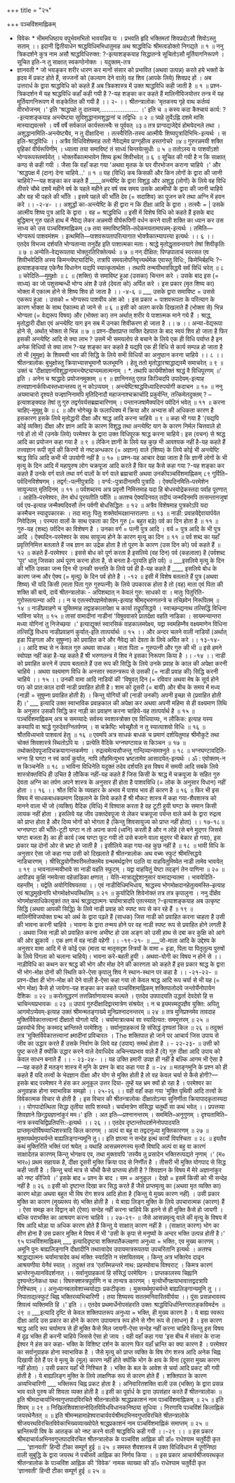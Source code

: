 +++
title = "२५"

+++
पञ्चविंशमाह्निकम् 
* विवेकः * भीममधिष्ठाय वपुर्भवमभितो भावयन्निव यः । 
प्रभवति हृदि भक्तिमतां शिवप्रदोऽसौ शिवोऽस्तु सताम् ।। इदानी द्वितीयाधेन श्राद्धविधिमभिधातुमाह 
अथ श्राद्धविधिः श्रीमत्वडोक्तो निगद्यते ॥ १ ॥ ननु त्रिकदर्शने कुत्र नाम असौ श्राद्धविधिरुक्त: ?-इत्याशङ्कयाह 
सिद्धातन्त्रे सूचितोऽसौ मूर्तियागनिरूपणे । सूचित इति-न तु साक्षात् स्वकण्ठेनोक्तः । यदुक्तम्-तत्र 
* ज्ञानवती * जो भयङ्कर शरीर धारण कर मानों संसार को प्रभावित (अथवा उत्पन्न) करते हये भक्तों के हृदय में प्रकट होते हैं, सज्जनों को (कल्याण देने वाले) वह शिव (आपके लिये) शिवप्रद हों । 
अब उत्तरार्ध के द्वारा श्राद्धविधि को कहते हैं अब त्रिकशास्त्र में उक्त श्राद्धविधि कही जाती है ॥ १ ॥ 
प्रश्न-त्रिकदर्शन में यह श्राद्धविधि कहाँ कही गयी है ?-यह शङ्का कर कहते हैं 
मालिनीविजयोत्तर तन्त्र में यह मूर्तियागनिरूपण में सङ्केतित की गयी है ।। २- ।। 
श्रीतन्त्रालोकः 'मृतकस्य गृहे वाथ कर्तव्यं वीरभोजनम् ।' इति 
'श्राद्धपक्षे तु दातव्यम्...................... ।' इति च ॥ कस्य कदा कैश्चायं कार्य: ?-इत्याशङ्कयाह 
अन्त्येष्ट्या सुविशुद्धानामशुद्धानां च तद्विधिः ॥ २ ॥ त्र्यहे तुर्येऽह्नि दशमे मासि मास्याद्यवत्सरे । वर्षे वर्षे सर्वकालं कार्यस्तत्स्वैः स पूर्ववत् ॥३॥ 
तत्र प्राग्वद्यजेद्देवं होमयेदनले तथा । अशुद्धानामिति-अन्त्येष्ट्यैव, न तु दीक्षादिना । तत्स्वैरिति-तस्य आत्मीयैः शिष्यपुत्रादिभिभिः-इत्यर्थः । स इलि-श्राद्धविधिः ।। 
अत्रैव विधिविशेषमाह 
ततो नैवेद्यमेव प्राग्गृहीत्व हस्तगोचरे ॥४॥ गुरुरन्नमयी शक्ति वृहिकां वीर्यरूपिणीम् । ध्यात्वा तया समाविष्टं तं साध्यं चिन्तयेत्सुधीः ॥ ५ ॥ ततोऽस्य यः पाशवोंऽशो भोग्यरूपस्तमर्पयेत् । भोक्तर्येकात्मभावेन शिष्य इत्थं शिवीभवेत् ॥ ६ ॥ 
सूचित की गयी है न कि साक्षात् कण्ठ से कही गयी । जैसा कि वहाँ कहा गया 
'अथवा मृतक के घर वीरभोजन कराना चाहिये ।' और 'श्राद्धपक्ष में (दान) देना चाहिये...' ॥ १ ॥ 
यह (विधि) कब किसकी और किन लोगों के द्वारा की जानी चाहिये?—यह शङ्का कर कहते हैं ____अन्त्येष्टि के द्वारा विशुद्ध और अशुद्ध (लोगों) के लिये वह विधि तीसरे चौथे दशवें महीने वर्ष के पहले महीने हर वर्ष सब समय उसके आत्मीयों के द्वारा की जानी चाहिये और वह भी पहले की भाँति । इसमे पहले की भाँति देव (= सदाशिव) का पूजन करे तथा अग्नि में हवन करे ।। -२-४- ।। 
अशुद्धों का-अन्त्येष्टि के ही द्वारा न कि दीक्षा आदि के द्वारा । तत्स्वैः = | उसके आत्मीय शिष्य पुत्र आदि के द्वारा । वह = श्राद्धविधि ॥ 
इसी में विशेष विधि को कहते हैं 
इसके बाद बुद्धिमान् गुरु पहले हाथ में नैवेद्य लेकर अन्नमयी वीर्यरूपिणी वर्धन करने वाली शक्ति का ध्यान कर उस साध्य को उस 
पञ्चविंशमाह्निकम् 
८७ 
तया समाविष्टमिति–तदेकमयतामापन्नम्-इत्यर्थः । तमिति— भोग्यरूपं पाशवमंशम । इत्थमिति—पाशवरूपतापरित्यागात भोक्त्रैकात्म्यापत्त्या इत्यर्थः ।। ६ ।। 
एतदेव विभज्य दर्शयति 
भोग्यतान्या तनुर्देह इति पाशात्मका मताः। 
श्राद्धे मृतोद्धृतावन्तयागे तेषां शिवीकृतिः ॥ ७ ॥ अन्येति-वेद्यरूपतया भोक्तुरतिरिक्तेत्यर्थः ॥ ७ ॥ 
नन् दीक्षित: पिण्डपाताचं स्वरसत एव शिवीभवेदिति अस्य किमन्त्येष्ट्यादिभिः, तत्रापि समयलोपनिवृत्त्यर्थमेक एवास्तु विधि:, किमेभिर्बहभिः ?–इत्याशङ्कयाह 
एकेनैव विधानेन यद्यपि स्यात्कृतार्थता । 
तथापि तन्मयीभावसिद्ध्यै सर्वं विधिं चरेत् ॥ ८ ॥ चरेदिति—मुमुक्षोः ॥ ८ ॥ (शक्ति) से समाविष्ट हुआ (उसका) चिन्तन करे । उसके बाद इस (= साध्य) का जो पशुसम्बन्धी भोग्य अंश है उसे (देवता को) अर्पित करे । इस प्रकार (मृत शिष्य का) भोक्ता में एकात्म होने से शिष्य शिव हो जाता है ।। -४-६ ॥ ___ उसके द्वारा समाविष्ट = उससे एकरूप हुआ । उसको = भोग्यरूप पाशवीय अंश को । इस प्रकार = पाशवरूपता के परित्याग के कारण भोक्ता के साथ ऐकात्म्य हो जाने से ॥ ६ ॥ 
इसी को अलग करके दिखलाते हैं 
(भोक्ता से) भिन्न भोग्यता (= वेद्यरूप विषय) और (भोक्ता का) तन अर्थात् शरीर ये पाशात्मक माने गये हैं । श्राद्ध, मृतोद्धारी दीक्षा एवं अन्त्येष्टि याग इन सब में उनका शिवीकरण हो जाता है ।। ७ ।। 
अन्या-वेद्यरूपा होने से, अर्थात् भोक्ता से भिन्न ॥ ७ ॥ प्रश्न-दीक्षाप्राप्त व्यक्ति देहपात के बाद स्वयं शिव हो जाता है फिर इसकी अन्त्येष्टि आदि से क्या लाभ ? उसमें भी समयलोप से बचाने के लिये एक ही विधि पर्याप्त है इन अनेक विधियों से क्या लाभ ?-यह शङ्का कर कहते है 
यद्यपि एक ही विधि से कार्य सम्पन्न हो जाता है तो भी (मुमुक्ष) के शिवमयी भाव की सिद्धि के लिये सभी विधियों का अनुष्ठान करना 
चाहिये ।। ८ ।। 
श्रीतन्त्रालोकः बुभुक्षोस्तु क्रियाभ्यासभूमानौ फलभूमनि । 
हेतू ततो मृतोद्धारश्राद्धाद्यस्मै समाचरेत् ॥ ९ ॥ उक्तं च 
'दीक्षाज्ञानविशुद्धानामन्त्येष्ट्याप्यमलात्मनाम् । *. तथापि कार्यमीशोक्तं श्राद्धं वै विधिपूरणम् ॥' इति । 
अनेन च श्राद्धादेः प्रयोजनमुक्तम् ॥ ९ ॥ ज्ञानिनस्तु एतन्न किञ्चिदपि उपादेयम्-इत्याह 
तत्त्वज्ञानार्कविध्वस्तध्वान्तस्य तु न कोऽप्ययम् । 
अन्त्येष्टिश्राद्धविध्यादिरुपयोगी कदाचन ॥ १० ॥ ननु अयमाचारो दृश्यते यज्ज्ञानिनामपि मृतिदिनादौ महाजनाश्चक्रार्चादि प्रकुर्वन्ति, तत्किमेतदुक्तम् ? –इत्याशङ्क्याह 
तेषां तु गुरु तद्वर्गवर्यसब्रह्मचारिणाम् । 
पन्तानजषामैक्यदिनं पर्वदिनं भवेत् ॥ ११ ॥ 
करना चाहिए-मुमुक्षु के ॥ ८ ॥ 
और भोगेच्छु के फलाधिक्य में क्रिया और अभ्यास की अधिकता कारण है इसकारण इसके लिये मृतोद्धारी दीक्षा और श्राद्ध आदि करना चाहिये ॥ ९ ॥ 
कहा भी गया है 
'(यद्यपि कोई व्यक्ति) दीक्षा और ज्ञान आदि के कारण विशुद्ध तथा अन्त्येष्टि याग के कारण निर्मल चित्तवाले हो गये हों तो भी (उनके लिये) परमेश्वर के द्वारा उक्त विधिपूरक श्राद्ध करना चाहिये। 
इस (वचन) से श्राद्ध आदि का प्रयोजन कहा गया है ॥ ९ ॥ लेकिन ज्ञानी के लिये यह कुछ भी आवश्यक नहीं है-यह कहते हैं 
तत्त्वज्ञान रूपी सूर्य की किरणों से नष्टअन्धकार (= अज्ञान) वाले (शिष्य) के लिये कोई भी अन्त्येष्टि श्राद्ध विधि आदि कभी भी उपयोगी नहीं है ॥ १० ॥ 
प्रश्न-यह आचार देखा जाता है कि ज्ञानी लोगों के भी मृत्यु के दिन आदि में महापुरुष लोग चक्रपूजा आदि करते हैं फिर यह कैसे कहा गया ?-यह शङ्का कर कहते हैं 
उनके वर्ग वाले तथा वर्ग वालों के वर्ग वाले ब्रह्मचारी अथवा उनकीपञ्चविंशमाह्निकम् 
८९ गुर्विति–पर्वदिनविशेषणम् । तद्वर्ग:-पत्नीपुत्रादिः । वर्ग्य:-पुत्रादीनामपि पुत्रादिः । ऐक्यदिनमिति–परमेशेन सायुज्यात् मृतिदिनम् ॥ ११ ॥ 
पर्वशब्दस्य अत्र प्रवृत्तौ निमित्तमाह 
यदा हि बोधस्योद्रेकस्तदा पर्वाह पूरणात् । आहेति–परमेश्वरः, तेन बोधं पूरयतीति पर्वेति ॥ अतश्च ऐक्यदिनवत् तदीयं जन्मदिनमपि तत्सन्तानजुषां पर्व एव–इत्याह 
जन्मैक्यदिवसौ तेन पर्वणी बोधसिद्धितः ॥ १२ ॥ अत्रैव विशेषमाह 
पुत्रकोऽपि यदा कस्मैचन स्यादुपकारकः । तदा मातुः पितुः शक्तेर्वामदक्षान्तरालगाः ॥ १३ ॥ नाडी: प्रवाहयेद्देवायार्पयेत निवेदितम् । 
परम्परा वालों के साथ एकता का दिन गुरु (= बहुत बड़े) पर्व का दिन होता है ॥ ११ ॥ 
गुरु-यह (शब्द) पर्वदिन का विशेषण है । उनका वर्ग = पत्नी पुत्र आदि । वर्य = पुत्र आदि के भी पुत्र आदि । ऐक्यदिन-परमेश्वर के साथ सायुज्य होने 
के कारण मृत्यु का दिन ॥ ११ ॥ 
पर्व शब्द का यहाँ प्रवृत्तिनिमित्त बतलाते हैं 
जब ज्ञान का उद्रेक होता है तो पूरण के कारण (उस दिन को) पर्व कहते हैं ॥ १२ ॥ 
कहते हैं-परमेश्वर । इससे बोध को पूर्ण करता है इसलिये (वह दिन) पर्व (कहलाता) है (पर्वशब्द 'पूर' धातु जिसका अर्थ पूरण करना होता है, से बनता है-पूरयति इति पर्व) ॥ ___इसलिये मृत्यु के दिन की भाँति उसका जन्म दिन भी उनकी सन्तति के लिये पर्व ही है-यह कहते हैं ____ इसलिये बोध के कारण जन्म और ऐक्य (= मृत्यु) के दिन पर्व होते है । -१२ ॥ 
इसी में विशेष बतलाते हैं 
पुत्र (अथवा शिष्य) भी यदि किसी (माता पिता गुरु गुरुपत्नी) के लिये उपकारक होता है तो (वह) माता एवं पिता की शक्ति की बायें, दायें 
श्रीतन्त्रालोकः - अपिशब्दात् न केवलं गुरु: साधको वा । मातुः पितुरिति-गुरोस्तत्पत्न्या अपि ।। 
न च एतत्स्वोपज्ञमेवोक्तम्-इत्याह 
श्रीमद्भरुणतन्त्रे च तच्छिवेन निरूपितम् ॥ १४ ॥ नाडीप्रवाहणे च युक्तिमाह 
तद्वाहकालापेक्षा च कार्या तद्रूपसिद्धये । 
स्वाच्छन्द्यनाथ तत्सिद्धिं विधिना भाविना चरेत् ॥ १५ ॥ तासां वामादीनां नाडीनां 
'विषुववासरे प्रातर्दक्षा वहति नाडिका । 
सायमन्यान्तरा मध्या योगिनां तु निजेच्छया ।' इत्याद्युक्तं स्वारसिकं वाहकालमपेक्ष्य, यद्वा स्वमहिम्नैव वक्ष्यमाणेन विधिना तत्सिद्धिं विधाय नाडीप्रवाहणं कुर्यात्-इति तात्पर्यार्थः ॥ १५ ।। 
और अन्दर चलने वाली नाडियों (अर्थात् इडा पिङ्गला और सुषुम्ना) को प्रवाहित करे और नैवेद्य को देवता के लिये अर्पित करे ।। १३-१४- ।। 
आदि शब्द से न केवल गुरु अथवा साधक । माता पिता = गुरुपत्नी और गुरु की भी ॥ 
इसे हमने स्वोपज्ञ नहीं कहा है-यह कहते हैं 
श्री भरुणतन्त्र में शिव ने इसका निरूपण किया है ।। -१४ ।। नाडी को प्रवाहित करने में उपाय बतलाते हैं 
उस रूप की सिद्धि के लिये उनके प्रवाह के काल की अपेक्षा करनी चाहिये । अथवा वक्ष्यमाण विधि के अनसार स्वतन्त्ररूप से उसकी (= नाडी प्रवाह की) सिद्धि करनी चाहिये ।। १५ ।। 
उनकी वामा आदि नाडियों की 
'विषुवत् दिन (= रविवार अथवा मेष के सूर्य होने पर) को प्रात:काल दायी नाडी प्रवाहित होती है। शाम को दूसरी (= बायीं) और बीच के समय में मध्य (नाड़ी = सुषुम्ना प्रवाहित होती है) । किन्तु योगियों की (नाडी उनकी) अपनी इच्छा से (प्रवाहित होती है)।' 
___ इत्यादि उक्त स्वाभाविक प्रवाहकाल की अपेक्षा कर अथवा अपनी महिमा से ही वक्ष्यमाण तिथि के अनुसार उसकी सिद्धि कर नाड़ी का प्रवाहण करना चाहिये-यह तात्पर्यार्थ है ॥ १५ ॥ 
पञ्चविंशमाह्निकम् 
अत्र च समय्यादेः सर्वस्य स्वशास्त्रोक्त एव विधियाय्यः, न लौकिक: इत्याह 
यस्य कस्यापि वा श्राद्धे गुरुदेवाग्नितर्पणम् । 
स चक्रेष्टिः भवेच्छ्रौतो न तु स्यात्पाशवो विधिः ॥ १६ ॥ श्रौतविध्यभावे पाशवत्वं हेतुः ॥ १६ ॥ एवमपि अत्र साधकं बाधकं च प्रमाणं दर्शयितुमाह 
श्रीमौकुटे तथा चोक्तं शिवशास्त्रे स्थितोऽपि यः । प्रत्येति वैदिके भग्नघण्टावन्न स किञ्चन ॥ १७ ॥ तथोक्तदेवपूजादिचक्रयागान्तकर्मणा । 
रुद्रत्वमेत्यसौजन्तु गान्दिव्यान्समश्नुते ॥ १८ ॥ भग्नघण्टावदिति- भग्ना हि घण्टा न स्वं कार्यं कुर्यात्, नापि लौहमित्युभय भ्रष्टतामेव आसादयेत्-इत्यर्थः । ॐ : एवोक्तम्-न स किञ्चनेति ॥ १८ ॥ 
भाविना विधिनेति यदुक्तं तदेव दर्शयति 
इस विषय में समयी आदि सबके लिये शास्त्रोक्तविधि ही उचित है लौकिक नहीं-यह कहते हैं 
जिस किसी के श्राद्ध में चक्रपूजा के सहित गुरु देवता अग्नि का तर्पण अपने शास्त्र के अनुसार ही होता है पाशवविधि (= लोक के 
अनुसार विधान) नहीं होता ।। १६ ।। 
श्रौत विधि के व्यवहार के अभाव में पाशव भाव ही कारण है ॥ १६ ॥ फिर भी इस विषय में साधकबाधकप्रमाण दिखलाने के लिये कहते हैं 
श्री मौकट शास्त्र में कहा गया-शैवशास्त्र को मानने वाला भी जो (व्यक्ति) वैदिक (विधि) में विश्वास करता है वह टूटी हुयी घण्टा के समान किसी लायक नहीं होता । इसलिये यह जीव उक्तदेवपूजा से लेकर चक्रपूजा पर्यन्त वाले कर्म के द्वारा रुद्रत्व को प्राप्त होता है और दिव्य भोगों को भोगता है (किन्तु शिवसायुज्य को प्राप्त नहीं होता) ।। १७-१८॥ 
भग्नघण्टा की भाँति-टूटी घण्टा न तो अपना कार्य (ध्वनि) करती है और न लोहे (से बने मुद्गर जिससे घण्टा बजता है) का ही कार्य (जब घण्टा फूट गयी तो उसे बजाने वाला मुद्गर भी बेकार हो गया), इस प्रकार यह दोनों ओर से भ्रष्ट हो जाती है । इसीलिये कहा गया-वह कुछ नहीं है ॥ १८ ॥ 
भावी विधि के अनुसार ऐसा जो कहा गया उसी को दिखलाते हैं 
श्रीतन्त्रालोकः 
अथ वच्मः स्फुटं श्रीमत्सिद्धये नाडिचारणम् । श्रीसिद्धयोगीश्वरीमतोक्तमेव ग्रन्थमर्थद्वारेण पठति 
या वाहयितुमिष्येत नाडी तामेव भावयेत् ॥ १९ ॥ भावनातन्मयीभावे सा नाडी वहति स्फुटम् । यद्वा वाहयितुं येष्टा तदङ्गं तेन पाणिना ॥ २० ॥ 
आपीड्य कुक्षिं नमयेत्सा वहेन्नाडिका क्षणात् । येति-मात्राद्युद्देशानुसारं वामाद्यन्यतमा । भावयेदिति-वहन्तीम् । यद्वेति अयोगिविषयतया ।। 
एवं नाडीविधिमभिधाय, श्राद्धस्य भोगमोक्षदानहेतुत्वमस्ति–इत्याह 
एवं श्राद्धमुखेनापि भोगमोक्षोभयस्थितिम् ॥ २१ ॥ 
कुर्यादिति शिवेनोक्तं तत्र तत्र कृपालुना । ननु दीक्षैव भोगमोक्षसाधिकेत्युक्तं तत् कथं श्राद्धाद्यात्मनः चर्यामात्रादपि एतत्स्यात् ?–इत्याशङ्कयाह 
अब उत्कृष्ट सिद्धि (अथवा आपकी सिद्धि) के लिये नाडी प्रवाह को स्पष्ट रूप से कर रहे हैं ॥ १९ ॥ 
मालिनीविजयोक्त ग्रन्थ को अर्थ के द्वारा पढ़ते हैं 
(साधक) जिस नाडी को प्रवाहित करना चाहता है उसी की भावना करनी चाहिये । भावना के द्वारा तन्मय होने पर वह नाडी स्पष्ट रूप से प्रवाहित होने लगती है । अथवा जिस नाड़ी को प्रवाहित करना अभीष्ट हो उस अङ्ग को उसी हाथ से दबा कर कुक्षि को आगे की ओर झुकायें । एक क्षण में वह नाडी वहेगी ।। -१९-२१- ॥ ___जो-माता आदि के उद्देश्य के अनुसार वामा आदि में से कोई एक (माता या मातृसदृश स्त्रियों के वामा = इडा, पिता या पितृतुल्य पुरुषों के लिये पिंगला को चलाना चाहिये)। भावना करे-बहती हुयी । अथवा-योगी का विषय न होने 
से ।। 
नाड़ीविधि का कथन कर श्राद्ध की भोग और मोक्ष देने की कारणता को कहते हैं 
इस प्रकार श्राद्ध के द्वारा भी भोग-मोक्ष दोनों की स्थिति करे-ऐसा कृपालु शिव ने स्थान-स्थान पर कहा है ।। -२१-२२- ॥ 
प्रश्न-दीक्षा ही भोग-मोक्ष को देने वाली है-ऐसा कहा गया तो केवल श्राद्ध आदि रूप चर्या से भी यह (= भोग मोक्ष) कैसे हो जायेगा-यह शङ्का कर कहते 
पञ्चविंशमाह्निकम् 
शक्तिपातोदये जन्तोर्येनोपायेन दैशिकः ॥ २२ ॥ 
करोत्युद्धरणं तत्तन्निर्वाणायास्य कल्पते । एतदेव उपपादयति 
उद्धर्ता देवदेवो हि स चाचिन्त्यप्रभावकः ॥ २३ ॥ 
उपायं गुरुदीक्षादिद्वारमात्रेण संश्रयेत् । न च इयमस्मदुपज्ञैव युक्ति: अपितु आगमोऽप्येवम्-इत्याह 
उक्तं श्रीमन्मतङ्गाख्ये मुनिप्रश्नादनन्तरम् ॥ २४ ॥ तत्र मुनिप्रश्नमेव तावदाह 
मुक्तिर्विवेकात्तत्त्वानां दीक्षातो योगतो यदि । चर्यामात्रात्कथं सा स्यादित्यत: सममुत्तरम् ॥ २५ ॥ प्रहस्योचे विभुः कस्माद् भ्रान्तिस्ते परमेशितुः । 
सर्वानुग्राहकत्वं हि संसिद्धं दृश्यतां किल ॥ २६ ॥ तदुक्तं तत्र 
'मुक्तिर्विवेकात्तत्त्वानां क्ष्मादीनां प्रविचारतः । 
The 
शक्तिपात हो जाने पर आचार्य जिस उपाय से जीव का उद्धार करते हैं उसके निर्वाण के लिये वह (उपाय) समर्थ होता है । - २२-२३- ॥ 
उसी को पुष्ट करते हैं 
क्योंकि उद्धार करने वाले देवाधिदेव अचिन्त्यप्रभाव वाले हैं (वे) गुरु दीक्षा आदि उपाय को केवल साधन बनाते हैं ।। - २३-२४- ।। 
यह उक्ति हमारी उपज्ञ ही नहीं है बल्कि आगम भी ऐसा है—यह कहते हैं मतङ्ग शास्त्र में मुनि के प्रश्न के बाद कहा गया है ॥ -२४ ॥ मतङ्गमुनि के प्रश्न को ही कहते हैं 
यदि तत्त्वों के भेदज्ञान दीक्षा और योग से मुक्ति होती है तो वह केवल चर्या से कैसे होगी?— इसके बाद परमेश्वर ने हंस कर अनुकूल उत्तर दिया- तुम्हें यह भ्रम क्यों हो रहा है । परमेश्वर का अनुग्राहक होना स्वाभाविक समझो ।। २५-२६ ।। 
वही वहाँ कहा गया 'मुक्ति पृथिवी आदि तत्त्वों के विवेकात्मक विचार से होती है । इस विचार की 
श्रीतन्त्रालोकः दीक्षातोऽन्या सुनिर्णीता क्रियापादकृतास्पदा ।। योगपादोत्थिता सिद्धा तृतीया सापि शस्यते। चर्यामात्रेण संसिद्धा चतुर्थी सा कथं भवेत् ।। 
प्रपत्तव्या शिवज्ञाने छिन्द्ध्यज्ञानांकुरं मम।' इति । अत इति—प्रश्नानन्तरम् । सममिति–अनुगुणम् । दृश्यतामिति–नात्र कस्यचिद्विप्रतिपत्ति:-इत्यर्थः ।। २६ ।। एतदेव दृष्टान्तोपदर्शनेनोपपादयति 
प्राप्तमृत्योर्विषव्याधिशस्त्रादि किल कारणम् । अल्पं वा बहु वा तद्वदनुध्या मुक्तिकारणम् ॥ २७ ॥ मुक्तयर्थमुपचर्यन्ते बाह्यलिङ्गान्यमूनि तु।। इति ज्ञात्वा न सन्देह इत्थं कार्यो विपश्चिता ॥ २८ ॥ 
इयतैव कथं मुक्तिरिति भक्तिं परां श्रयेत् ॥ यथाहि आसन्नमरणस्य मृत्यौ विषादि अल्पं वा बहु वा कारणं साक्षादेतन्न कारणम् किन्तु भोगक्षय एव, तथा मुक्तावपि 
'तस्यैव तु प्रसादेन भक्तिरुत्पद्यते नृणाम् ।' (म० भार०) 
प्रथम सहायक है, दीक्षा दूसरी मुक्ति क्रिया पाद से निर्णीत है । तीसरी भी मुक्ति योगपाद से सिद्ध कही जाती है । किन्तु चर्या मात्र से चौथी कैसे प्राप्तव्य होती है ? शिवज्ञान के विषय में मेरे अज्ञानांकुर को नष्ट कीजिये ।' 
इसके बाद = प्रश्न के बाद । सम = अनुकूल । देखो = इसमें किसी को भी सन्देह नहीं है ॥ २६ ॥ 
इसी को दृष्टान्त दिखा कर सिद्ध करते हैं 
जैसे प्राप्तमृत्यु का (अथवा मृत व्यक्ति का) कारण थोड़ा अथवा बहुत भी विष रोग शस्त्र आदि होता है (किन्तु ये मुख्य कारण नहीं) । उसी प्रकार मुक्ति का कारण (मुख्यरूप से) भक्ति होती है । ये बाह्य लिङ्ग मुक्ति के लिये उपचारात्मक (कारण) हैं । ऐसा समझ कर विद्वान् को (ऐसा) सन्देह नहीं करना चाहिये कि इतने से ही मुक्ति कैसे हो जायगी । बल्कि पराभक्ति का आश्रयण करना चाहिये ।। २७-२९- ॥ 
जैसे आसन्नमृत्यु वाले की मृत्यु के विषय में विष आदि थोड़ा या अधिक कारण होते हैं किन्तु ये साक्षात् कारण नहीं है । (साक्षात् कारण) भोग का क्षीण होना है उस प्रकार मुक्ति मे विषय में भी 
'उसी के कृपा से मनुष्यों के अन्दर भक्ति उत्पन्न होती है।' 
९५ 
पञ्चविंशमाह्निकम् ___ इत्यादिदृष्ट्या शक्तिपातैकलक्षणा अनुध्या = भक्तिः, एव मुख्य कारणम् । अमूनि पुनः बाह्यलिङ्गानि दीक्षादीनि तथात्वादेव उपायमात्ररूपतया उपचरितानि इत्यर्थः । अतश्च श्राद्धाद्यात्मनः चर्यामात्रादेव कथं मक्तिः स्यादिति न संशयितव्यम् । किन्तु अत्र भक्तिरेव दाढ्न आश्रयणीया येनैवं स्यात् । तदुक्तं तत्र 
'एतस्मिन्नन्तरे नाथ: प्रहस्योवाच विश्वराट् । किमत्र कारणं भ्रान्तेरनुध्यानविदर्शनात् ।। सर्वानुग्राहकत्वं हि संसिद्धं परमेष्ठिनः । प्राप्तकालस्य चिह्नानि दृश्यन्तेऽनेकधा यथा। विषरुक्शस्त्रपूर्वाणि न च तान्यत्र कारणम् । मृत्योर्भोगक्षयाभावात्तद्वदत्रापि निश्चितम् ।। अनुध्यानबलावेशाच्चर्याद्याः प्रकटीकृताः । मुक्त्यर्थमुपचर्यन्ते बाह्यलिङ्गान्यमूनि तु ।। निपाताद्यत्स्फुटं चिह्न भक्तिरव्यभिचारिणी । तया शिष्यस्य सततमनिवारितवीर्यया ।। 
पुंसः प्रसन्नभावस्य शिवत्वं व्यक्तिमति हि ।' इति ।। एतदेव प्रथमार्धेनोपसंहरति 
उक्तः श्राद्धविधिर्धान्तिगरातङ्कविमर्दनः ॥ २९ ॥ 
___इत्यादि दृष्टि से केवल शक्तिपातरूप अनुध्या = भक्ति, ही मुख्य कारण है । ये बाह्य स्वरूप दीक्षा आदि उस प्रकार का होने के कारण उपायमात्र रूप होने से गौण रूप से (साधन) है । इस कारण श्राद्ध आदि रूप चर्यामात्र से ही मुक्ति कैसे मिल जायगी-ऐसा सन्देह नहीं करना चाहिये किन्तु इस विषय में दृढ़ भक्ति ही करनी चाहिये जिससे ऐसा हो जाय । वही वहाँ कहा गया 
'इस बीच में संसार के राजा ईश्वर ने हंस कर कहा- भक्ति के विशिष्ट दर्शन के कारण फिर यहाँ भ्रान्ति का क्या कारण है । परमेश्वर का सर्वानुग्राहक होना स्वाभाविक है । जैसे मृत्यु को प्राप्त व्यक्ति के विष रोग शस्त्र आदि अनेक चिह्न दिखायी देते हैं पर वे मृत्यु के (मूल) कारण नहीं होते क्योंकि भोग के क्षय के विना (दूसरा मुख्य कारण नहीं होता) । उसी प्रकार यहाँ भी निश्चित है । भक्ति के बल के आवेश से चर्या आदि प्रकट की गयी होती है । ये बाह्यलिङ्ग मुक्ति के लिये लाक्षणिक रूप से कारण होते हैं । शक्तिपात के कारण अव्यभिचारिणी ___ भक्तिरूप चिह्न प्रकट होता है । अनिवारितशक्ति वाली उस (भक्ति) के द्वारा प्रसन्न 
भाव वाले पुरुष की शिवता व्यक्त होती है ॥ 
इसी का पूर्वार्ध के द्वारा उपसंहार करते हैं 
श्रीतन्त्रालोकः 
॥ इति श्रीमदाचार्याभिनवगुप्तपादविरचिते श्रीतन्त्रालोके श्राद्धप्रकाशनं नाम पञ्चविंशमाह्निकम् ॥ २५ ॥ 
इति शिवम् ॥ २९ ॥ 
निखिलशिवशासनोदितविविधविधानकनिष्ठया सुधिया । 
निरणायि पञ्चविंशं किलाह्निकं जयरथेनैतत् ॥ ॥ इति श्रीमन्महामाहेश्वराचार्यवर्यश्रीमदभिनवगुप्तविरचिते श्रीतन्त्रालोके श्रीजयरथविरचितविवेकाभिख्यव्याख्योपेते श्राद्धप्रकाशनं 
नाम पञ्चविंशमाह्निकं समाप्तम् ॥ २५ ॥ 
भ्रान्तिरूपी विष के आतङ्क को नष्ट करने वाली श्राद्धविधि कही गयी ।।-२९ ।। 
॥ इस प्रकार श्रीमदाचार्यअभिनवगुप्तपादविरचित श्रीतन्त्रालोक 
के पञ्चविंश आह्निक की डॉ० राधेश्याम चतुर्वेदी कृत 
___ 'ज्ञानवती' हिन्दी टीका सम्पूर्ण हुई ॥ २५ ॥ समस्त शैवशास्त्र में उक्त विधिविधान में पूर्णनिष्ठा वाली सुबुद्धि के द्वारा जयरथ ने पचीसवें आह्निक का निर्णय किया । 
॥ इस प्रकार आचार्यश्रीजयरथकृत श्रीतन्त्रालोक के पञ्चविंश आह्निक की 'विवेक' नामक व्याख्या की डॉ० राधेश्याम चतुर्वेदी कृत 
'ज्ञानवती' हिन्दी टीका सम्पूर्ण हुई ॥ २५ ॥ 